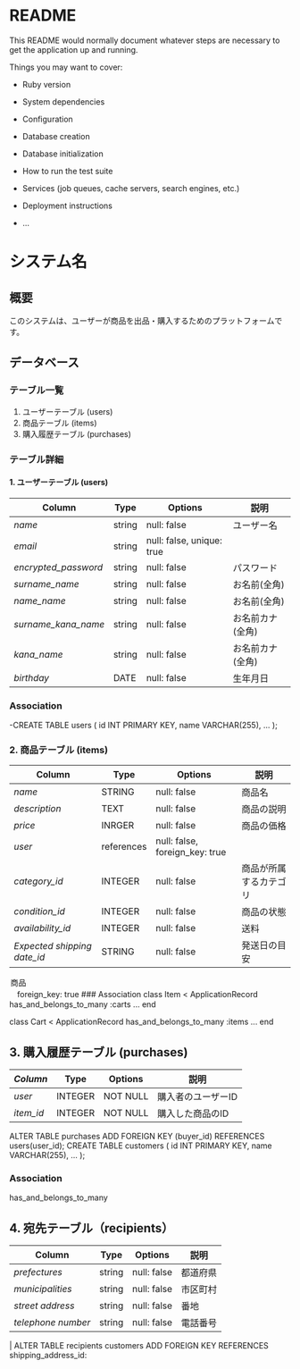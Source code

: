 # README

This README would normally document whatever steps are necessary to get the
application up and running.

Things you may want to cover:

* Ruby version

* System dependencies

* Configuration

* Database creation

* Database initialization

* How to run the test suite

* Services (job queues, cache servers, search engines, etc.)

* Deployment instructions

* ...
# システム名

## 概要
このシステムは、ユーザーが商品を出品・購入するためのプラットフォームです。

## データベース

### テーブル一覧

1. ユーザーテーブル (users)
2. 商品テーブル (items)
3. 購入履歴テーブル (purchases)

### テーブル詳細

#### 1. ユーザーテーブル (users)

| Column      | Type   | Options     | 説明                 |
|------------|-----------|----------|---------------------|
|_name_| string   | null: false | ユーザー名              |
|_email_| string   | null: false, unique: true | 
|_encrypted_password_| string   | null: false | パスワード   |
|_surname_name_| string | null: false  | お名前(全角)         |
|_name_name_| string  |null: false  | お名前(全角)         |
|_surname_kana_name_|  string | null: false  |  お名前カナ(全角)     |
|_kana_name_|  string | null: false  |  お名前カナ(全角)     |
|_birthday_| DATE      | null: false | 生年月日             |

### Association
-CREATE TABLE users (
  id INT PRIMARY KEY,
  name VARCHAR(255),
  ...
);
### 2. 商品テーブル (items)

| Column      | Type   | Options     | 説明                |
|---------------|-----------|----------|--------------------|
|_name_| STRING   | null: false | 商品名              |
|_description_| TEXT      | null: false | 商品の説明           |
|_price_| INRGER   | null: false | 商品の価格           |
|_user_| references   | null: false, foreign_key: true | 
|_category_id_| INTEGER   | null: false | 商品が所属するカテゴリ |
|_condition_id_| INTEGER    | null: false | 商品の状態     |
|_availability_id_| INTEGER   | null: false | 送料          |
|_Expected shipping date_id_| STRING   | null: false | 発送日の目安         |
 <option value="item3">商品</option>　foreign_key: true
### Association
class Item < ApplicationRecord
  has_and_belongs_to_many :carts
  ...
end

class Cart < ApplicationRecord
  has_and_belongs_to_many :items
  ...
end



## 3. 購入履歴テーブル (purchases)

|_Column_| Type   | Options     | 説明                  |
|----------------|-----------|----------|----------------------|
|_user_| INTEGER   | NOT NULL | 購入者のユーザーID      |
|_item_id_| INTEGER   | NOT NULL | 購入した商品のID        |
ALTER TABLE purchases ADD FOREIGN KEY (buyer_id) REFERENCES users(user_id);
CREATE TABLE customers (
  id INT PRIMARY KEY,
  name VARCHAR(255),
  ...
);

### Association
has_and_belongs_to_many

## 4. 宛先テーブル（recipients）

| Column      | Type   | Options     | 説明                  |
|----------------|-----------|----------|----------------------|
|_prefectures_| string |null: false | 都道府県 |
|_municipalities_| string |null: false | 市区町村 |
|_street address_| string | null: false | 番地 |
|_telephone number_| string | null: false | 電話番号 |
| 
ALTER TABLE recipients customers ADD FOREIGN KEY  REFERENCES shipping_address_id: